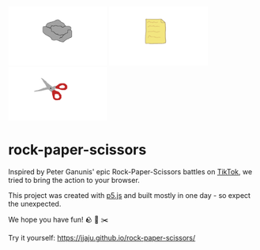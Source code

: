 <img src="assets/rockTransp.png" width="200"/> <img src="assets/paperTransp.png" width="200"/> <img src="assets/scissorTransp.png" width="200"/> 

# rock-paper-scissors

Inspired by Peter Ganunis' epic Rock-Paper-Scissors battles on [TikTok](https://vm.tiktok.com/ZMFceGdAh/), we tried to bring the action to your browser.

This project was created with [p5.js](https://p5js.org/) and built mostly in one day - so expect the unexpected.

We hope you have fun! :rock: :scroll: :scissors:

Try it yourself: https://jjaju.github.io/rock-paper-scissors/
